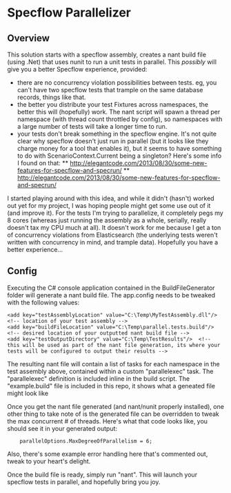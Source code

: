 # Specflow Parallelizer

## Overview
This solution starts with a specflow assembly, creates a nant build file (using .Net) that uses nunit to run a unit tests in parallel.  This *possibly* will give you a better Specflow experience, provided:

* there are no concurrency violation possibilities between tests.  eg, you can't have two specflow tests that trample on the same database records, things like that.
* the better you distribute your test Fixtures across namespaces, the better this will (hopefully) work.  The nant script will spawn a thread per namespace (with thread count throttled by config), so namespaces with a large number of tests will take a longer time to run.
* your tests don't break something in the specflow engine.  It's not quite clear why specflow doesn't just run in parallel (but it looks like they charge money for a tool that enables it), but it seems to have something to do with ScenarioContext.Current being a singleton?  Here's some info I found on that:
** http://elegantcode.com/2013/08/30/some-new-features-for-specflow-and-specrun/
** http://elegantcode.com/2013/08/30/some-new-features-for-specflow-and-specrun/

I started playing around with this idea, and while it didn't (hasn't) worked out yet for my project, I was hoping people might get some use out of it (and improve it).  For the tests I'm trying to parallelize, it completely pegs my 8 cores (whereas just running the assembly as a whole, serially, really doesn't tax my CPU much at all).  It doesn't work for me because I get a ton of concurrency violations from Elasticsearch (the underlying tests weren't written with concurrency in mind, and trample data).  Hopefully you have a better experience...

## Config

Executing the C# console application contained in the BuildFileGenerator folder will generate a nant build file.  The app.config needs to be tweaked with the following values:

    <add key="testAssemblyLocation" value="C:\Temp\MyTestAssembly.dll"/>  <!-- location of your test assembly -->
    <add key="buildFileLocation" value="C:\Temp\parallel.tests.build"/>  <!-- desired location of your outputted nant build file -->
    <add key="testOutputDirectory" value="C:\Temp\TestResults"/>  <!-- this will be used as part of the nant file generation, its where your tests will be configured to output their results -->

The resulting nant file will contain a list of tasks for each namespace in the test assembly above, contained within a custom "parallelexec" task.  The "parallelexec" definition is included inline in the build script.  The  "example.build" file is included in this repo, it shows what a geneated file might look like

Once you get the nant file generated (and nant/nunit properly installed), one other thing to take note of is the generated file can be overridden to tweak the max concurrent # of threads.  Here's what that code looks like, you should see it in your generated output:

```
	parallelOptions.MaxDegreeOfParallelism = 6;
```

Also, there's some example error handling here that's commented out, tweak to your heart's delight.

Once the build file is ready, simply run "nant".  This will launch your specflow tests in parallel, and hopefully bring you joy.